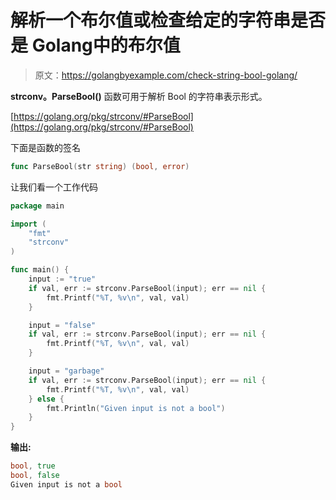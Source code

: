 # 解析一个布尔值或检查给定的字符串是否是 Golang中的布尔值

> 原文：<https://golangbyexample.com/check-string-bool-golang/>

**strconv。ParseBool()** 函数可用于解析 Bool 的字符串表示形式。

[https://golang.org/pkg/strconv/#ParseBool](https://golang.org/pkg/strconv/#ParseBool)

下面是函数的签名

```go
func ParseBool(str string) (bool, error)
```

让我们看一个工作代码

```go
package main

import (
    "fmt"
    "strconv"
)

func main() {
    input := "true"
    if val, err := strconv.ParseBool(input); err == nil {
        fmt.Printf("%T, %v\n", val, val)
    }

    input = "false"
    if val, err := strconv.ParseBool(input); err == nil {
        fmt.Printf("%T, %v\n", val, val)
    }

    input = "garbage"
    if val, err := strconv.ParseBool(input); err == nil {
        fmt.Printf("%T, %v\n", val, val)
    } else {
        fmt.Println("Given input is not a bool")
    }
}
```

**输出:**

```go
bool, true
bool, false
Given input is not a bool
```